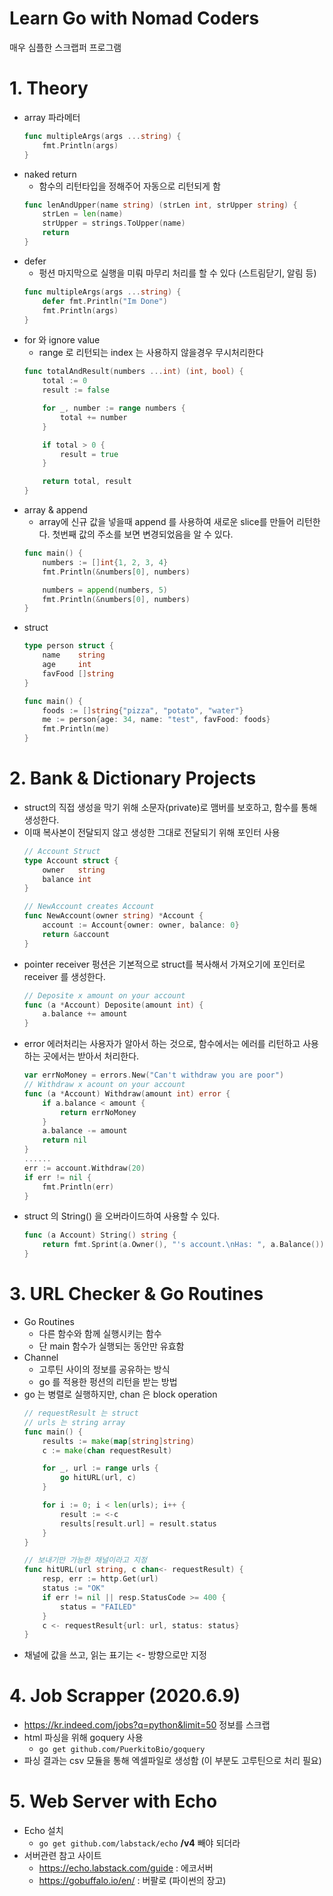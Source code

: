 # Learn Go with Nomad Coders
매우 심플한 스크랩퍼 프로그램

# 1. Theory
* array 파라메터
    ```go
    func multipleArgs(args ...string) {
        fmt.Println(args)
    }
    ```
* naked return
    * 함수의 리턴타입을 정해주어 자동으로 리턴되게 함
    ```go
    func lenAndUpper(name string) (strLen int, strUpper string) {
        strLen = len(name)
        strUpper = strings.ToUpper(name)
        return
    }
    ```
* defer
    * 펑션 마지막으로 실행을 미뤄 마무리 처리를 할 수 있다 (스트림닫기, 알림 등)
    ```go
    func multipleArgs(args ...string) {
        defer fmt.Println("Im Done")
        fmt.Println(args)
    }
    ```
* for 와 ignore value
    * range 로 리턴되는 index 는 사용하지 않을경우 무시처리한다
    ```go
    func totalAndResult(numbers ...int) (int, bool) {
        total := 0
        result := false

        for _, number := range numbers {
            total += number
        }

        if total > 0 {
            result = true
        }

        return total, result
    }
    ```
* array & append
    * array에 신규 값을 넣을때 append 를 사용하여 새로운 slice를 만들어 리턴한다. 첫번째 값의 주소를 보면 변경되었음을 알 수 있다.
    ```go
    func main() {
        numbers := []int{1, 2, 3, 4}
        fmt.Println(&numbers[0], numbers)

        numbers = append(numbers, 5)
        fmt.Println(&numbers[0], numbers)
    }
    ```
* struct
    ```go
    type person struct {
        name    string
        age     int
        favFood []string
    }

    func main() {
        foods := []string{"pizza", "potato", "water"}
        me := person{age: 34, name: "test", favFood: foods}
        fmt.Println(me)
    }
    ```

# 2. Bank & Dictionary Projects
* struct의 직접 생성을 막기 위해 소문자(private)로 맴버를 보호하고, 함수를 통해 생성한다.  
* 이때 복사본이 전달되지 않고 생성한 그대로 전달되기 위해 포인터 사용
    ```go
    // Account Struct
    type Account struct {
        owner   string
        balance int
    }

    // NewAccount creates Account
    func NewAccount(owner string) *Account {
        account := Account{owner: owner, balance: 0}
        return &account
    }
    ```
* pointer receiver
펑션은 기본적으로 struct를 복사해서 가져오기에 포인터로 receiver 를 생성한다.
    ```go
    // Deposite x amount on your account
    func (a *Account) Deposite(amount int) {
        a.balance += amount
    }
    ```
* error
에러처리는 사용자가 알아서 하는 것으로, 함수에서는 에러를 리턴하고 사용하는 곳에서는 받아서 처리한다.
    ```go
    var errNoMoney = errors.New("Can't withdraw you are poor")
    // Withdraw x acount on your account
    func (a *Account) Withdraw(amount int) error {
        if a.balance < amount {
            return errNoMoney
        }
        a.balance -= amount
        return nil
    }
    ......
    err := account.Withdraw(20)
	if err != nil {
		fmt.Println(err)
	}
    ```
* struct 의 String() 을 오버라이드하여 사용할 수 있다.
    ```go
    func (a Account) String() string {
        return fmt.Sprint(a.Owner(), "'s account.\nHas: ", a.Balance())
    }
    ```

# 3. URL Checker & Go Routines
* Go Routines
    * 다른 함수와 함께 실행시키는 함수
    * 단 main 함수가 실행되는 동안만 유효함
* Channel
    * 고루틴 사이의 정보를 공유하는 방식
    * go 를 적용한 펑션의 리턴을 받는 방법
* go 는 병렬로 실행하지만, chan 은 block operation
    ```go
    // requestResult 는 struct
    // urls 는 string array
    func main() {
        results := make(map[string]string)
        c := make(chan requestResult)

        for _, url := range urls {
            go hitURL(url, c)
        }

        for i := 0; i < len(urls); i++ {
            result := <-c
            results[result.url] = result.status
        }
    }

    // 보내기만 가능한 채널이라고 지정
    func hitURL(url string, c chan<- requestResult) {
        resp, err := http.Get(url)
        status := "OK"
        if err != nil || resp.StatusCode >= 400 {
            status = "FAILED"
        }
        c <- requestResult{url: url, status: status}
    }
    ```
* 채널에 값을 쓰고, 읽는 표기는 <- 방향으로만 지정

# 4. Job Scrapper (2020.6.9)
* https://kr.indeed.com/jobs?q=python&limit=50 정보를 스크랩
* html 파싱을 위해 goquery 사용
    * `go get github.com/PuerkitoBio/goquery`
* 파싱 결과는 csv 모듈을 통해 엑셀파일로 생성함 (이 부분도 고루틴으로 처리 필요)

# 5. Web Server with Echo
* Echo 설치
    * `go get github.com/labstack/echo` **/v4** 빼야 되더라
* 서버관련 참고 사이트
    * https://echo.labstack.com/guide : 에코서버
    * https://gobuffalo.io/en/ : 버팔로 (파이썬의 장고)



